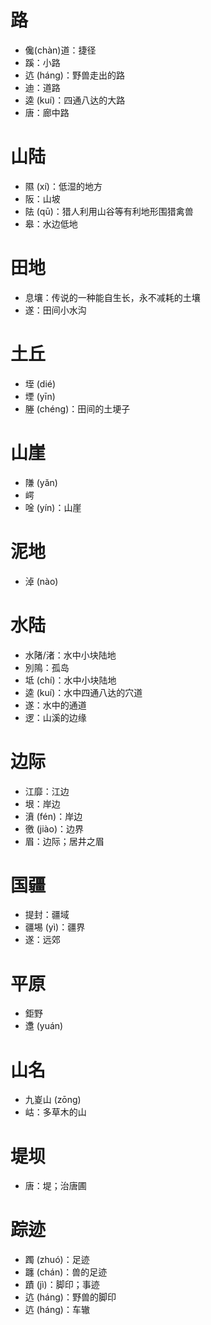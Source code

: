 
# 路
* 儳(chàn)道：捷径
* 蹊：小路
* 迒 (háng)：野兽走出的路
* 迪：道路
* 逵 (kuí)：四通八达的大路
* 唐：廊中路

# 山陆
* 隰 (xí)：低湿的地方
* 阪：山坡
* 阹 (qū)：猎人利用山谷等有利地形围猎禽兽
* 皋：水边低地

# 田地
* 息壤：传说的一种能自生长，永不减耗的土壤
* 遂：田间小水沟

# 土丘
* 垤 (dié)
* 堙 (yīn)
* 塍 (chéng)：田间的土埂子

# 山崖
* 隒 (yǎn)
* 崿
* 唫 (yín)：山崖
# 泥地
* 淖 (nào)
# 水陆
* 水陼/渚：水中小块陆地
* 別隝：孤岛
* 坻 (chí)：水中小块陆地
* 逵 (kuí)：水中四通八达的穴道
* 遂：水中的通道
* 逻：山溪的边缘
# 边际
* 江靡：江边
* 垠：岸边
* 濆 (fén)：岸边
* 徼 (jiào)：边界
* 眉：边际；居井之眉

# 国疆
* 提封：疆域
* 疆埸 (yì)：疆界
* 遂：远郊

# 平原
* 鉅野
* 邍 (yuán)

# 山名
* 九嵏山 (zōng)
* 岵：多草木的山
# 堤坝
* 唐：堤；治唐圃
# 踪迹
* 躅 (zhuó)：足迹
* 躔 (chán)：兽的足迹
* 蹟 (jì)：脚印；事迹
* 迒 (háng)：野兽的脚印
* 迒 (háng)：车辙

